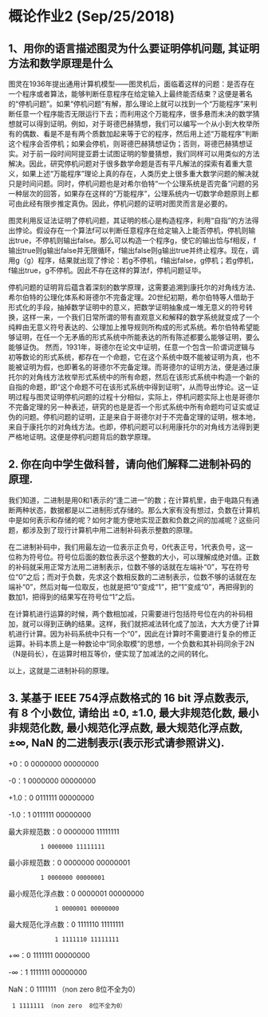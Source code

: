 # 概论作业2 (Sep/25/2018)

## 1、用你的语言描述图灵为什么要证明停机问题, 其证明方法和数学原理是什么

图灵在1936年提出通用计算机模型——图灵机后，面临着这样的问题：是否存在一个程序或者算法，能够判断任意程序在给定输入上最终能否结束？这便是著名的“停机问题”。如果“停机问题”有解，那么理论上就可以找到一个“万能程序”来判断任意一个程序能否无限运行下去；而利用这个万能程序，很多悬而未决的数学猜想就可以得到证明。例如，对于哥德巴赫猜想，我们可以编写一个从小到大枚举所有的偶数、看是不是有两个质数加起来等于它的程序，然后用上述“万能程序”判断这个程序会否停机；如果会停机，则哥德巴赫猜想证伪；否则，哥德巴赫猜想证实。对于前一段时间阿提亚爵士试图证明的黎曼猜想，我们同样可以用类似的方法解决。因此，研究停机问题对于很多数学命题是否有平凡解法的探索有着重大意义，如果上述“万能程序”理论上真的存在，人类历史上很多重大数学问题的解决就只是时间问题。同时，停机问题也是对希尔伯特“一个公理系统是否完备”问题的另一种层次的回答，如果存在这样的“万能程序”，公理系统内一切数学命题原则上都可由此经有限步推定真伪。因此，停机问题的证明对图灵而言是必要的。

图灵利用反证法证明了停机问题，其证明的核心是构造程序，利用“自指”的方法得出悖论。假设存在一个算法f可以判断任意程序在给定输入上能否停机，停机则输出true，不停机则输出false。那么可以构造一个程序g，使它的输出恰与f相反，f输出true则g输出false并无限循环，f输出false则g输出true并终止程序。现在，调用g（g）程序，结果就出现了悖论：若g不停机，f输出false，g停机；若g停机，f输出true，g不停机。因此不存在这样的算法f，停机问题证毕。

停机问题的证明背后蕴含着深刻的数学原理，这需要追溯到康托尔的对角线方法、希尔伯特的公理化体系和哥德尔不完备定理。20世纪初期，希尔伯特等人借助于形式化的手段，抽掉数学证明中的意义，把数学证明抽象成一堆无意义的符号转换，这样一来，一个我们日常所谓的带有直观意义和解释的数学系统就变成了一个纯粹由无意义符号表达的、公理加上推导规则所构成的形式系统。希尔伯特希望能够证明，在任一个无矛盾的形式系统中所能表达的所有陈述都要么能够证明，要么能够证伪。 然而，1931年，哥德尔在论文中证明，任意一个包含一阶谓词逻辑与初等数论的形式系统，都存在一个命题，它在这个系统中既不能被证明为真，也不能被证明为假，也即著名的哥德尔不完备定理。而哥德尔的证明方法，便是通过康托尔的对角线方法枚举形式系统中的所有命题，然后在该形式系统中构造一个新的自指的命题，即“这个命题不可在该形式系统中得到证明”，从而导出悖论。这一证明过程与图灵证明停机问题的过程十分相似，实际上，停机问题实际上也是哥德尔不完备定理的另一种表述，研究的也是是否一个形式系统中所有命题均可证实或证伪的问题。停机问题的证明，正是来自于哥德尔对于不完备定理的证明，根本地，来自于康托尔的对角线方法。也即，停机问题可以利用康托尔的对角线方法得到更严格地证明。这便是停机问题背后的数学原理。


## 2.	你在向中学生做科普，请向他们解释二进制补码的原理.

我们知道，二进制是用0和1表示的“逢二进一”的数；在计算机里，由于电路只有通断两种状态，数据都是以二进制形式存储的。那么大家有没有想过，负数在计算机中是如何表示和存储的呢？如何才能方便地实现正数和负数之间的加减呢？这些问题，都涉及到了现行计算机中用二进制补码表示整数的原理。

在二进制补码中，我们用最左边一位表示正负号，0代表正号，1代表负号，这一位称为符号位。符号位后面的数位表示这个整数的大小，可以理解成绝对值。正数的补码就采用正常方法用二进制表示，位数不够的话就在左端补“0”，写在符号位“0”之后；而对于负数，先求这个数相反数的二进制表示，位数不够的话就在左端补“0”，然后对每一位取反，也就是把“0”变成“1”，把“1”变成“0”，再把得到的数加1，把得到的结果写在符号位“1”之后。

在计算机进行运算的时候，两个数相加减，只需要进行包括符号位在内的补码相加，就可以得到正确的结果。这样，我们就把减法转化成了加法，大大方便了计算机进行计算。因为补码系统中只有一个“0”，因此在计算时不需要进行复杂的修正运算。补码本质上是一种数论中“同余取模”的思想，一个负数和其补码同余于2N（N是码长），在运算时相互等价，便实现了加减法的之间的转化。

以上，这就是二进制补码的原理。


## 3.	某基于 IEEE 754浮点数格式的 16 bit 浮点数表示, 有 8 个小数位, 请给出 ±0, ±1.0, 最大非规范化数, 最小非规范化数, 最小规范化浮点数, 最大规范化浮点数,±∞, NaN 的二进制表示(表示形式请参照讲义). 

+0：0 0000000 00000000

-0：1 0000000 00000000

+1.0：0 0111111 00000000

-1.0：1 0111111 00000000

最大非规范数：0 0000000 11111111

             1 0000000 11111111
             
最小非规范数：0 0000000 00000001

             1 0000000 00000001
             
最小规范化浮点数：0 0000001 00000000

                 1 0000001 00000000
                 
最大规范化浮点数：0 1111110 11111111

                 1 1111110 11111111
                 
+∞：0 1111111 00000000

-∞：1 1111111 00000000

NaN：0 1111111 （non zero  8位不全为0）

     1 1111111 （non zero  8位不全为0）

